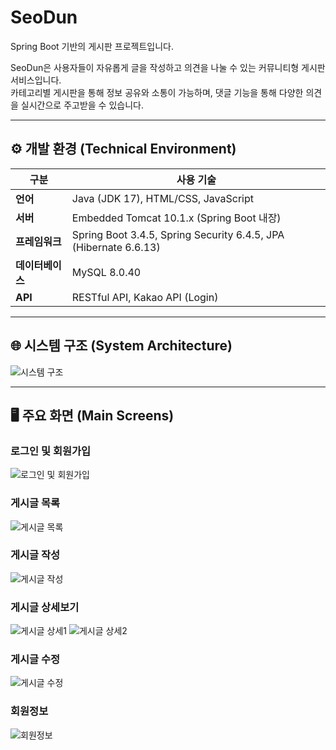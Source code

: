 # SeoDun
Spring Boot 기반의 게시판 프로젝트입니다.

SeoDun은 사용자들이 자유롭게 글을 작성하고 의견을 나눌 수 있는 커뮤니티형 게시판 서비스입니다.
<br>
카테고리별 게시판을 통해 정보 공유와 소통이 가능하며, 댓글 기능을 통해 다양한 의견을 실시간으로 주고받을 수 있습니다.

---

## ⚙️ 개발 환경 (Technical Environment)

| 구분 | 사용 기술 |
|------|------------|
| **언어** | Java (JDK 17), HTML/CSS, JavaScript |
| **서버** | Embedded Tomcat 10.1.x (Spring Boot 내장) |
| **프레임워크** | Spring Boot 3.4.5, Spring Security 6.4.5, JPA (Hibernate 6.6.13) |
| **데이터베이스** | MySQL 8.0.40 |
| **API** | RESTful API, Kakao API (Login) |

---

## 🌐 시스템 구조 (System Architecture)

![시스템 구조](https://github.com/user-attachments/assets/c59e192f-6441-4cbf-bb1b-85ddc0889eeb)

---

## 🖥️ 주요 화면 (Main Screens)

### 로그인 및 회원가입

![로그인 및 회원가입](https://github.com/user-attachments/assets/7351d8eb-09c0-481d-9bd1-a218da6a9693)

### 게시글 목록

![게시글 목록](https://github.com/user-attachments/assets/f73d7ab1-ed59-4452-be35-aae0099719da)

### 게시글 작성

![게시글 작성](https://github.com/user-attachments/assets/c3bdaa86-5f04-44de-ad8d-5cc91447081c)

### 게시글 상세보기

![게시글 상세1](https://github.com/user-attachments/assets/a67816d0-3a9b-47dc-b10a-a439abd46485)
![게시글 상세2](https://github.com/user-attachments/assets/e15d540e-d6c6-4ea9-9c87-80efd8e9db9c)

### 게시글 수정

![게시글 수정](https://github.com/user-attachments/assets/d89c826e-3202-442b-bf00-ffe019e62f72)

### 회원정보

![회원정보](https://github.com/user-attachments/assets/aefdc776-f660-46b7-b9e7-d4bad39b4a2c)
